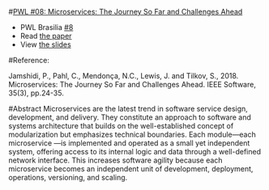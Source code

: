 #[PWL #08: Microservices: The Journey So Far and Challenges Ahead](https://bit.ly/2KPCp1z)

- PWL Brasilia [#8](https://www.meetup.com/papers-we-love-bsb/events/250683654/)
- Read [the paper](https://bit.ly/2KPCp1z)
- View [the slides](pwl-08-slides.pdf)

#Reference:

Jamshidi, P., Pahl, C., Mendonça, N.C., Lewis, J. and Tilkov, S., 2018. Microservices: The Journey So Far and Challenges Ahead. IEEE Software, 35(3), pp.24-35.

#Abstract 
Microservices are the latest trend in software service design, development, and delivery. They constitute an approach to software and systems architecture that builds on the well-established concept of modularization but emphasizes technical boundaries. Each module—each microservice —is implemented and operated as a small yet independent system, offering access to its internal logic and data through a well-defined network interface. This increases software agility because each microservice becomes an independent unit of development, deployment, operations, versioning, and scaling.
